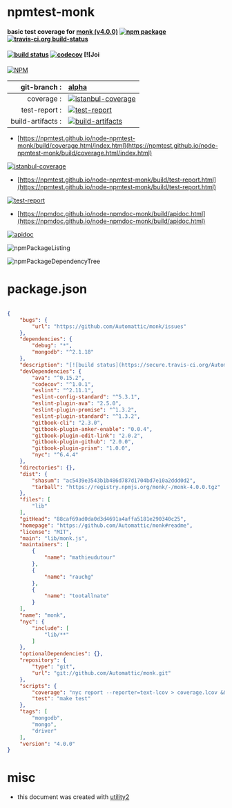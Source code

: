 # npmtest-monk

#### basic test coverage for  [monk (v4.0.0)](https://github.com/Automattic/monk#readme)  [![npm package](https://img.shields.io/npm/v/npmtest-monk.svg?style=flat-square)](https://www.npmjs.org/package/npmtest-monk) [![travis-ci.org build-status](https://api.travis-ci.org/npmtest/node-npmtest-monk.svg)](https://travis-ci.org/npmtest/node-npmtest-monk)

#### [![build status](https://secure.travis-ci.org/Automattic/monk.svg?branch=master)](https://secure.travis-ci.org/Automattic/monk) [![codecov](https://codecov.io/gh/Automattic/monk/branch/master/graph/badge.svg)](https://codecov.io/gh/Automattic/monk) [![Joi

[![NPM](https://nodei.co/npm/monk.png?downloads=true&downloadRank=true&stars=true)](https://www.npmjs.com/package/monk)

| git-branch : | [alpha](https://github.com/npmtest/node-npmtest-monk/tree/alpha)|
|--:|:--|
| coverage : | [![istanbul-coverage](https://npmtest.github.io/node-npmtest-monk/build/coverage.badge.svg)](https://npmtest.github.io/node-npmtest-monk/build/coverage.html/index.html)|
| test-report : | [![test-report](https://npmtest.github.io/node-npmtest-monk/build/test-report.badge.svg)](https://npmtest.github.io/node-npmtest-monk/build/test-report.html)|
| build-artifacts : | [![build-artifacts](https://npmtest.github.io/node-npmtest-monk/glyphicons_144_folder_open.png)](https://github.com/npmtest/node-npmtest-monk/tree/gh-pages/build)|

- [https://npmtest.github.io/node-npmtest-monk/build/coverage.html/index.html](https://npmtest.github.io/node-npmtest-monk/build/coverage.html/index.html)

[![istanbul-coverage](https://npmtest.github.io/node-npmtest-monk/build/screenCapture.buildCi.browser.%252Ftmp%252Fbuild%252Fcoverage.lib.html.png)](https://npmtest.github.io/node-npmtest-monk/build/coverage.html/index.html)

- [https://npmtest.github.io/node-npmtest-monk/build/test-report.html](https://npmtest.github.io/node-npmtest-monk/build/test-report.html)

[![test-report](https://npmtest.github.io/node-npmtest-monk/build/screenCapture.buildCi.browser.%252Ftmp%252Fbuild%252Ftest-report.html.png)](https://npmtest.github.io/node-npmtest-monk/build/test-report.html)

- [https://npmdoc.github.io/node-npmdoc-monk/build/apidoc.html](https://npmdoc.github.io/node-npmdoc-monk/build/apidoc.html)

[![apidoc](https://npmdoc.github.io/node-npmdoc-monk/build/screenCapture.buildCi.browser.%252Ftmp%252Fbuild%252Fapidoc.html.png)](https://npmdoc.github.io/node-npmdoc-monk/build/apidoc.html)

![npmPackageListing](https://npmtest.github.io/node-npmtest-monk/build/screenCapture.npmPackageListing.svg)

![npmPackageDependencyTree](https://npmtest.github.io/node-npmtest-monk/build/screenCapture.npmPackageDependencyTree.svg)



# package.json

```json

{
    "bugs": {
        "url": "https://github.com/Automattic/monk/issues"
    },
    "dependencies": {
        "debug": "*",
        "mongodb": "^2.1.18"
    },
    "description": "[![build status](https://secure.travis-ci.org/Automattic/monk.svg?branch=master)](https://secure.travis-ci.org/Automattic/monk) [![codecov](https://codecov.io/gh/Automattic/monk/branch/master/graph/badge.svg)](https://codecov.io/gh/Automattic/monk) [![Joi",
    "devDependencies": {
        "ava": "^0.15.2",
        "codecov": "^1.0.1",
        "eslint": "^2.11.1",
        "eslint-config-standard": "^5.3.1",
        "eslint-plugin-ava": "2.5.0",
        "eslint-plugin-promise": "^1.3.2",
        "eslint-plugin-standard": "^1.3.2",
        "gitbook-cli": "2.3.0",
        "gitbook-plugin-anker-enable": "0.0.4",
        "gitbook-plugin-edit-link": "2.0.2",
        "gitbook-plugin-github": "2.0.0",
        "gitbook-plugin-prism": "1.0.0",
        "nyc": "^6.4.4"
    },
    "directories": {},
    "dist": {
        "shasum": "ac5439e3543b1b486d787d1704bd7e10a2ddd0d2",
        "tarball": "https://registry.npmjs.org/monk/-/monk-4.0.0.tgz"
    },
    "files": [
        "lib"
    ],
    "gitHead": "88caf69ad0da0d3d4691a4affa5181e290340c25",
    "homepage": "https://github.com/Automattic/monk#readme",
    "license": "MIT",
    "main": "lib/monk.js",
    "maintainers": [
        {
            "name": "mathieudutour"
        },
        {
            "name": "rauchg"
        },
        {
            "name": "tootallnate"
        }
    ],
    "name": "monk",
    "nyc": {
        "include": [
            "lib/**"
        ]
    },
    "optionalDependencies": {},
    "repository": {
        "type": "git",
        "url": "git://github.com/Automattic/monk.git"
    },
    "scripts": {
        "coverage": "nyc report --reporter=text-lcov > coverage.lcov && codecov",
        "test": "make test"
    },
    "tags": [
        "mongodb",
        "mongo",
        "driver"
    ],
    "version": "4.0.0"
}
```



# misc
- this document was created with [utility2](https://github.com/kaizhu256/node-utility2)
